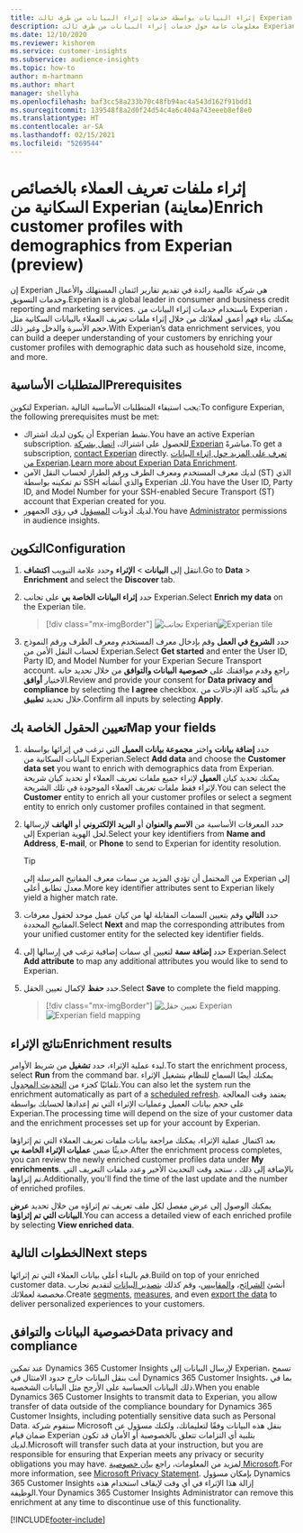 ```yaml
---
title: إثراء البيانات بواسطة خدمات إثراء البيانات من طرف ثالث Experian
description: معلومات عامة حول خدمات إثراء البيانات من طرف ثالث Experian.
ms.date: 12/10/2020
ms.reviewer: kishorem
ms.service: customer-insights
ms.subservice: audience-insights
ms.topic: how-to
author: m-hartmann
ms.author: mhart
manager: shellyha
ms.openlocfilehash: baf3cc58a233b70c48fb94ac4a543d162f91bdd1
ms.sourcegitcommit: 139548f8a2d0f24d54c4a6c404a743eeeb8ef8e0
ms.translationtype: HT
ms.contentlocale: ar-SA
ms.lasthandoff: 02/15/2021
ms.locfileid: "5269544"
---
```

# <a name="enrich-customer-profiles-with-demographics-from-experian-preview"></a><span data-ttu-id="f8b00-103">إثراء ملفات تعريف العملاء بالخصائص السكانية من Experian (معاينة)</span><span class="sxs-lookup"><span data-stu-id="f8b00-103">Enrich customer profiles with demographics from Experian (preview)</span></span>

<span data-ttu-id="f8b00-104">إن Experian هي شركة عالمية رائدة في تقديم تقارير ائتمان المستهلك والأعمال وخدمات التسويق.</span><span class="sxs-lookup"><span data-stu-id="f8b00-104">Experian is a global leader in consumer and business credit reporting and marketing services.</span></span> <span data-ttu-id="f8b00-105">باستخدام خدمات إثراء البيانات من Experian ، يمكنك بناء فهم أعمق لعملائك من خلال إثراء ملفات تعريف العملاء بالبيانات السكانية مثل حجم الأسرة والدخل وغير ذلك.</span><span class="sxs-lookup"><span data-stu-id="f8b00-105">With Experian’s data enrichment services, you can build a deeper understanding of your customers by enriching your customer profiles with demographic data such as household size, income, and more.</span></span>

## <a name="prerequisites"></a><span data-ttu-id="f8b00-106">المتطلبات الأساسية</span><span class="sxs-lookup"><span data-stu-id="f8b00-106">Prerequisites</span></span>

<span data-ttu-id="f8b00-107">لتكوين Experian، يجب استيفاء المتطلبات الأساسية التالية:</span><span class="sxs-lookup"><span data-stu-id="f8b00-107">To configure Experian, the following prerequisites must be met:</span></span>

- <span data-ttu-id="f8b00-108">أن يكون لديك اشتراك Experian نشط.</span><span class="sxs-lookup"><span data-stu-id="f8b00-108">You have an active Experian subscription.</span></span> <span data-ttu-id="f8b00-109">للحصول على اشتراك، [اتصل بشركة Experian](https://www.experian.com/marketing-services/contact) مباشرةً.</span><span class="sxs-lookup"><span data-stu-id="f8b00-109">To get a subscription, [contact Experian](https://www.experian.com/marketing-services/contact) directly.</span></span> <span data-ttu-id="f8b00-110">[تعرف على المزيد حول إثراء البيانات من Experian](https://www.experian.com/marketing-services/microsoft?cmpid=ems_web_mci_cdppage).</span><span class="sxs-lookup"><span data-stu-id="f8b00-110">[Learn more about Experian Data Enrichment](https://www.experian.com/marketing-services/microsoft?cmpid=ems_web_mci_cdppage).</span></span>
- <span data-ttu-id="f8b00-111">لديك معرف المستخدم ومعرف الطرف ورقم الطراز لحساب النقل الآمن (ST) الذي تم تمكينه بواسطة SSH والذي أنشأته Experian لك.</span><span class="sxs-lookup"><span data-stu-id="f8b00-111">You have the User ID, Party ID, and Model Number for your SSH-enabled Secure Transport (ST) account that Experian created for you.</span></span>
- <span data-ttu-id="f8b00-112">لديك أذونات [المسؤول](permissions.md#administrator) في رؤى الجمهور.</span><span class="sxs-lookup"><span data-stu-id="f8b00-112">You have [Administrator](permissions.md#administrator) permissions in audience insights.</span></span>

## <a name="configuration"></a><span data-ttu-id="f8b00-113">التكوين</span><span class="sxs-lookup"><span data-stu-id="f8b00-113">Configuration</span></span>

1. <span data-ttu-id="f8b00-114">انتقل إلى **البيانات** > **الإثراء** وحدد علامة التبويب **اكتشاف**.</span><span class="sxs-lookup"><span data-stu-id="f8b00-114">Go to **Data** > **Enrichment** and select the **Discover** tab.</span></span>

1. <span data-ttu-id="f8b00-115">حدد **إثراء البيانات الخاصة بي** على تجانب Experian.</span><span class="sxs-lookup"><span data-stu-id="f8b00-115">Select **Enrich my data** on the Experian tile.</span></span>

   > [!div class="mx-imgBorder"]
   > <span data-ttu-id="f8b00-116">![تجانب Experian](media/experian-tile.png "تجانب Experian")</span><span class="sxs-lookup"><span data-stu-id="f8b00-116">![Experian tile](media/experian-tile.png "Experian tile")</span></span>

1. <span data-ttu-id="f8b00-117">حدد **الشروع في العمل** وقم بإدخال معرف المستخدم ومعرف الطرف ورقم النموذج لحساب النقل الأمن من Experian.</span><span class="sxs-lookup"><span data-stu-id="f8b00-117">Select **Get started** and enter the User ID, Party ID, and Model Number for your Experian Secure Transport account.</span></span> <span data-ttu-id="f8b00-118">راجع وقدم موافقتك على **خصوصية البيانات والتوافق‬** من خلال تحديد خانة الاختيار **أوافق**.</span><span class="sxs-lookup"><span data-stu-id="f8b00-118">Review and provide your consent for **Data privacy and compliance** by selecting the **I agree** checkbox.</span></span> <span data-ttu-id="f8b00-119">قم بتأكيد كافة الإدخالات من خلال تحديد **تطبيق**.</span><span class="sxs-lookup"><span data-stu-id="f8b00-119">Confirm all inputs by selecting **Apply**.</span></span>

## <a name="map-your-fields"></a><span data-ttu-id="f8b00-120">تعيين الحقول الخاصة بك</span><span class="sxs-lookup"><span data-stu-id="f8b00-120">Map your fields</span></span>

1.  <span data-ttu-id="f8b00-121">حدد **إضافة بيانات** واختر **مجموعة بيانات العميل** التي ترغب في إثرائها بواسطة البيانات السكانية من Experian.</span><span class="sxs-lookup"><span data-stu-id="f8b00-121">Select **Add data** and choose the **Customer data set** you want to enrich with demographics data from Experian.</span></span> <span data-ttu-id="f8b00-122">يمكنك تحديد كيان **العميل** لإثراء جميع ملفات تعريف العملاء أو تحديد كيان شريحة لإثراء فقط ملفات تعريف العملاء الموجودة في تلك الشريحة.</span><span class="sxs-lookup"><span data-stu-id="f8b00-122">You can select the **Customer** entity to enrich all your customer profiles or select a segment entity to enrich only customer profiles contained in that segment.</span></span>

1. <span data-ttu-id="f8b00-123">حدد المعرفات الأساسية من **الاسم والعنوان** أو **البريد الإلكتروني** أو **الهاتف** لإرسالها إلى Experian لحل الهوية.</span><span class="sxs-lookup"><span data-stu-id="f8b00-123">Select your key identifiers from **Name and Address**, **E-mail**, or **Phone** to send to Experian for identity resolution.</span></span>

   > [!TIP]
   > <span data-ttu-id="f8b00-124">من المحتمل أن تؤدي المزيد من سمات معرف المفاتيح المرسلة إلى Experian إلى معدل تطابق أعلى.</span><span class="sxs-lookup"><span data-stu-id="f8b00-124">More key identifier attributes sent to Experian likely yield a higher match rate.</span></span>

1. <span data-ttu-id="f8b00-125">حدد **التالي** وقم بتعيين السمات المقابلة لها من كيان عميل موحد لحقول معرفات المفاتيح المحددة.</span><span class="sxs-lookup"><span data-stu-id="f8b00-125">Select **Next** and map the corresponding attributes from your unified customer entity for the selected key identifier fields.</span></span>

1. <span data-ttu-id="f8b00-126">حدد **إضافة سمة** لتعيين أي سمات إضافية ترغب في إرسالها إلى Experian.</span><span class="sxs-lookup"><span data-stu-id="f8b00-126">Select **Add attribute** to map any additional attributes you would like to send to Experian.</span></span>

1.  <span data-ttu-id="f8b00-127">حدد **حفظ** لإكمال تعيين الحقل.</span><span class="sxs-lookup"><span data-stu-id="f8b00-127">Select **Save** to complete the field mapping.</span></span>

    > [!div class="mx-imgBorder"]
    > <span data-ttu-id="f8b00-128">![تعيين حقل Experian](media/experian-field-mapping.png "تعيين حقل Experian")</span><span class="sxs-lookup"><span data-stu-id="f8b00-128">![Experian field mapping](media/experian-field-mapping.png "Experian field mapping")</span></span>

## <a name="enrichment-results"></a><span data-ttu-id="f8b00-129">نتائج الإثراء</span><span class="sxs-lookup"><span data-stu-id="f8b00-129">Enrichment results</span></span>

<span data-ttu-id="f8b00-130">لبدء عملية الإثراء، حدد **تشغيل** من شريط الأوامر.</span><span class="sxs-lookup"><span data-stu-id="f8b00-130">To start the enrichment process, select **Run** from the command bar.</span></span> <span data-ttu-id="f8b00-131">يمكنك أيضًا السماح للنظام بتشغيل الإثراء تلقائيًا كجزء من [التحديث المجدول](system.md#schedule-tab).</span><span class="sxs-lookup"><span data-stu-id="f8b00-131">You can also let the system run the enrichment automatically as part of a [scheduled refresh](system.md#schedule-tab).</span></span> <span data-ttu-id="f8b00-132">يعتمد وقت المعالجة على حجم بيانات العميل وعمليات الإثراء التي تم إعدادها لحسابك بواسطة Experian.</span><span class="sxs-lookup"><span data-stu-id="f8b00-132">The processing time will depend on the size of your customer data and the enrichment processes set up for your account by Experian.</span></span>

<span data-ttu-id="f8b00-133">بعد اكتمال عملية الإثراء، يمكنك مراجعة بيانات ملفات تعريف العملاء التي تم إثراؤها حديثًا ضمن **عمليات الإثراء الخاصة بي**.</span><span class="sxs-lookup"><span data-stu-id="f8b00-133">After the enrichment process completes, you can review the newly enriched customer profiles data under **My enrichments**.</span></span> <span data-ttu-id="f8b00-134">بالإضافة إلى ذلك ، ستجد وقت التحديث الأخير وعدد ملفات التعريف التي تم إثراؤها.</span><span class="sxs-lookup"><span data-stu-id="f8b00-134">Additionally, you'll find the time of the last update and the number of enriched profiles.</span></span>

<span data-ttu-id="f8b00-135">يمكنك الوصول إلى عرض مفصل لكل ملف تعريف تم إثراؤه من خلال تحديد **عرض البيانات التي تم إثراؤها**.</span><span class="sxs-lookup"><span data-stu-id="f8b00-135">You can access a detailed view of each enriched profile by selecting **View enriched data**.</span></span>

## <a name="next-steps"></a><span data-ttu-id="f8b00-136">الخطوات التالية</span><span class="sxs-lookup"><span data-stu-id="f8b00-136">Next steps</span></span>

<span data-ttu-id="f8b00-137">قم بالبناء أعلى بيانات العملاء التي تم إثرائها.</span><span class="sxs-lookup"><span data-stu-id="f8b00-137">Build on top of your enriched customer data.</span></span> <span data-ttu-id="f8b00-138">أنشئ [الشرائح](segments.md)، و[المقاييس](measures.md)، وقم كذلك [بتصدير البيانات](export-destinations.md) لتقديم تجارب مخصصة لعملائك.</span><span class="sxs-lookup"><span data-stu-id="f8b00-138">Create [segments](segments.md), [measures](measures.md), and even [export the data](export-destinations.md) to deliver personalized experiences to your customers.</span></span>

## <a name="data-privacy-and-compliance"></a><span data-ttu-id="f8b00-139">خصوصية البيانات والتوافق</span><span class="sxs-lookup"><span data-stu-id="f8b00-139">Data privacy and compliance</span></span>

<span data-ttu-id="f8b00-140">عند تمكين Dynamics 365 Customer Insights لإرسال البيانات إلى Experian، تسمح أنت بنقل البيانات خارج حدود الامتثال في Dynamics 365 Customer Insights، بما في ذلك البيانات الحساسة على الأرجح مثل البيانات الشخصية.</span><span class="sxs-lookup"><span data-stu-id="f8b00-140">When you enable Dynamics 365 Customer Insights to transmit data to Experian, you allow transfer of data outside of the compliance boundary for Dynamics 365 Customer Insights, including potentially sensitive data such as Personal Data.</span></span> <span data-ttu-id="f8b00-141">ستقوم شركة Microsoft بنقل هذه البيانات وفقًا لتعليماتك، ولكنك مسؤول عن ضمان قيام Experian بتلبية أي التزامات تتعلق بالخصوصية أو الأمان قد تكون لديك.</span><span class="sxs-lookup"><span data-stu-id="f8b00-141">Microsoft will transfer such data at your instruction, but you are responsible for ensuring that Experian meets any privacy or security obligations you may have.</span></span> <span data-ttu-id="f8b00-142">لمزيد من المعلومات، راجع [بيان خصوصية Microsoft](https://go.microsoft.com/fwlink/?linkid=396732).</span><span class="sxs-lookup"><span data-stu-id="f8b00-142">For more information, see [Microsoft Privacy Statement](https://go.microsoft.com/fwlink/?linkid=396732).</span></span>
<span data-ttu-id="f8b00-143">بإمكان مسؤول Dynamics 365 Customer Insights إزالة هذا الإثراء في أي وقت لإيقاف استخدام هذه الوظيفة.</span><span class="sxs-lookup"><span data-stu-id="f8b00-143">Your Dynamics 365 Customer Insights Administrator can remove this enrichment at any time to discontinue use of this functionality.</span></span>


[!INCLUDE[footer-include](../includes/footer-banner.md)]